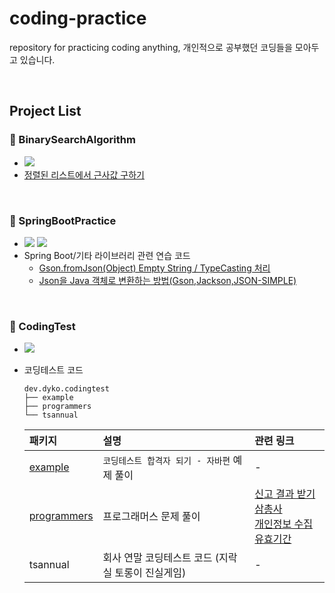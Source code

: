 # coding-practice
repository for practicing coding anything, 개인적으로 공부했던 코딩들을 모아두고 있습니다.

</br>

## Project List

### 📁 BinarySearchAlgorithm 
+ <img src="https://img.shields.io/badge/Java-007396?style=flat&logo=Java&logoColor=white" />
+ [정렬된 리스트에서 근사값 구하기](https://velog.io/@dyko/Java-%EC%A0%95%EB%A0%AC%EB%90%9C-%EB%A6%AC%EC%8A%A4%ED%8A%B8%EC%97%90%EC%84%9C-%EA%B7%BC%EC%82%AC%EA%B0%92-%EA%B5%AC%ED%95%98%EA%B8%B0)

</br >

### 📁 SpringBootPractice
+ <img src="https://img.shields.io/badge/Java-007396?style=flat&logo=Java&logoColor=white" /> <img src="https://img.shields.io/badge/Spring Boot-6DB33F?style=flat&logo=SpringBoot&logoColor=white" />
+ Spring Boot/기타 라이브러리 관련 연습 코드
  + [Gson.fromJson(Object) Empty String / TypeCasting 처리](https://velog.io/@dyko/gson-custom-typeadapter)
  + [Json을 Java 객체로 변환하는 방법(Gson,Jackson,JSON-SIMPLE)](https://velog.io/@dyko/json-parser-libraries)

</br>

### 📁 CodingTest
+ <img src="https://img.shields.io/badge/Java-007396?style=flat&logo=Java&logoColor=white" />
+ 코딩테스트 코드

  ```
  dev.dyko.codingtest
  ├── example
  ├── programmers
  └── tsannual
  ```
  
  | 패키지 | 설명 | 관련 링크 |
  |:--|:--|:--|
  | [example](coding-practice/CodingTest/src/dev/dyko/codingtest/example) | `코딩테스트 합격자 되기 - 자바편` 예제 풀이 | - |
  | [programmers](coding-practice/CodingTest/src/dev/dyko/codingtest/programmers) | 프로그래머스 문제 풀이 | [신고 결과 받기](https://velog.io/@dyko/programmers-leve1-report)<br>[삼총사](https://velog.io/@dyko/programmers-threepeople)<br>[개인정보 수집 유효기간](https://velog.io/@dyko/programmers-leve1-privacyPolicy) |
  | tsannual | 회사 연말 코딩테스트 코드 (지락실 토롱이 진실게임) | - |
